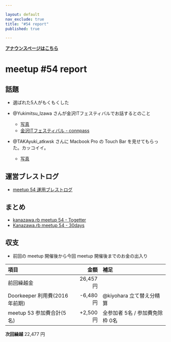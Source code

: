 ```yaml
---

layout: default
nav_exclude: true
title: "#54 report"
published: true

---
```


<div style="text-align: left;"><a href="/54/"><strong>アナウンスページはこちら</strong></a></div>

# meetup #54 report

## 話題

* 選ばれた5人がもくもくした

* @Yukimitsu\_Izawa さんが金沢ITフェスティバルでお話するとのこと
  + [写真](https://www.instagram.com/p/BQpDqnRldHu/)
  + [金沢ITフェスティバル \- connpass](https://connpass.com/event/48727/)

* @TAKAyuki\_atkwsk さんに Macbook Pro の Touch Bar を見せてもらった。カッコイイ。
  + [写真](https://www.instagram.com/p/BQo7krbl22V/)

## 運営ブレストログ

* [meetup 54 運用ブレストログ](https://github.com/kanazawarb/meetup/wiki/meetup-54-%E9%81%8B%E7%94%A8%E3%83%96%E3%83%AC%E3%82%B9%E3%83%88%E3%83%AD%E3%82%B0)

## まとめ

* [kanazawa.rb meetup 54 - Togetter](https://togetter.com/li/1082665)
* [Kanazawa.rb meetup 54 - 30days](http://30d.jp/kzrb/44)

## 収支

* 前回の meetup 開催後から今回 meetup 開催後までのお金の出入り

|項目                           |金額         |補足                                               |
|:------------------------------|------------:|:--------------------------------------------------|
| 前回繰越金                    |    26,457円 |                                                   |
| Doorkeeper 利用費(2016年前期) |    -6,480円 | @kiyohara 立て替え分精算                          |
| meetup 53 参加費合計(5名)     |    +2,500円 | 全参加者 5名 / 参加費免除枠 0名                   |

**次回繰越**  22,477 円

